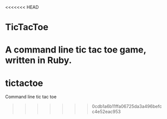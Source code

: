 <<<<<<< HEAD
# TicTacToe

A command line tic tac toe game, written in Ruby.
=======
# tictactoe

Command line tic tac toe
>>>>>>> 0cdb1a6b11ffa06725da3a496befcc4e52eac953
